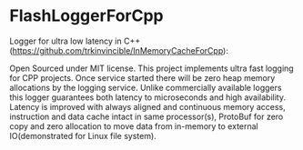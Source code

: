 # FlashLoggerForCpp

Logger for ultra low latency in C++ (https://github.com/trkinvincible/InMemoryCacheForCpp):

Open Sourced under MIT license. This project implements ultra fast logging for CPP projects.
Once service started there will be zero heap memory allocations by the logging service. Unlike
commercially available loggers this logger guarantees both latency to microseconds and high availability. Latency is
improved with always aligned and continuous memory access, instruction and data cache intact in same
processor(s), ProtoBuf for zero copy and zero allocation to move data from in-memory to external
IO(demonstrated for Linux file system).
